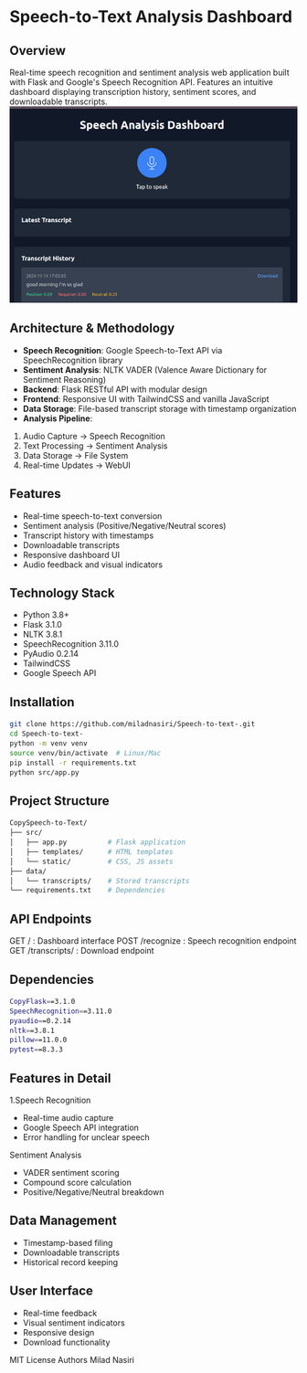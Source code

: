 # Speech-to-Text Analysis Dashboard

## Overview
Real-time speech recognition and sentiment analysis web application built with Flask and Google's Speech Recognition API. Features an intuitive dashboard displaying transcription history, sentiment scores, and downloadable transcripts.
![Interface](https://github.com/miladnasiri/Speech-to-text-/blob/3333193a09e5647366bd3cd151c8c85d6a86ccd9/dashboard.png)
## Architecture & Methodology
- **Speech Recognition**: Google Speech-to-Text API via SpeechRecognition library
- **Sentiment Analysis**: NLTK VADER (Valence Aware Dictionary for Sentiment Reasoning)
- **Backend**: Flask RESTful API with modular design
- **Frontend**: Responsive UI with TailwindCSS and vanilla JavaScript
- **Data Storage**: File-based transcript storage with timestamp organization
- **Analysis Pipeline**:
 1. Audio Capture -> Speech Recognition
 2. Text Processing -> Sentiment Analysis
 3. Data Storage -> File System
 4. Real-time Updates -> WebUI

## Features
- Real-time speech-to-text conversion
- Sentiment analysis (Positive/Negative/Neutral scores)
- Transcript history with timestamps
- Downloadable transcripts
- Responsive dashboard UI
- Audio feedback and visual indicators

## Technology Stack
- Python 3.8+
- Flask 3.1.0
- NLTK 3.8.1
- SpeechRecognition 3.11.0
- PyAudio 0.2.14
- TailwindCSS
- Google Speech API

## Installation
```bash
git clone https://github.com/miladnasiri/Speech-to-text-.git
cd Speech-to-text-
python -m venv venv
source venv/bin/activate  # Linux/Mac
pip install -r requirements.txt
python src/app.py
```
## Project Structure
```bash
CopySpeech-to-Text/
├── src/
│   ├── app.py          # Flask application
│   ├── templates/      # HTML templates
│   └── static/         # CSS, JS assets
├── data/
│   └── transcripts/    # Stored transcripts
└── requirements.txt    # Dependencies
```
## API Endpoints

GET / : Dashboard interface
POST /recognize : Speech recognition endpoint
GET /transcripts/<filename> : Download endpoint

## Dependencies
```bash
CopyFlask==3.1.0
SpeechRecognition==3.11.0
pyaudio==0.2.14
nltk==3.8.1
pillow==11.0.0
pytest==8.3.3
```
## Features in Detail

1.Speech Recognition

- Real-time audio capture
- Google Speech API integration
- Error handling for unclear speech


Sentiment Analysis

- VADER sentiment scoring
- Compound score calculation
- Positive/Negative/Neutral breakdown


## Data Management

- Timestamp-based filing
- Downloadable transcripts
- Historical record keeping


## User Interface

- Real-time feedback
- Visual sentiment indicators
- Responsive design
- Download functionality




MIT License
Authors
Milad Nasiri

